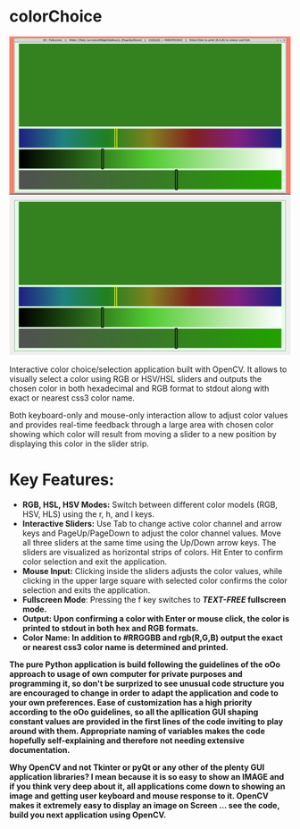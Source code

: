 # colorChoice

![colorChoice Windowed](colorChoiceWindowed.png "May the power of oOo be with you!")
![colorChoice Fullscreen](colorChoiceFullscreen.png "May the power of oOo be with you!")


Interactive color choice/selection application built with OpenCV. It allows to visually select a color using RGB or HSV/HSL sliders and outputs the chosen color in both hexadecimal and RGB format to stdout along with exact or nearest css3 color name. 

Both keyboard-only and mouse-only interaction allow to adjust color values and provides real-time feedback through a large area with chosen color showing which color will result from moving a slider to a new position by displaying this color in the slider strip.

# Key Features:
<ul><li><b>RGB, HSL, HSV Modes:</b> Switch between different color models (RGB, HSV, HLS) using the r, h, and l keys.
</li><li><b>	Interactive Sliders:</b> Use Tab to change active color channel and arrow keys and PageUp/PageDown to adjust the color channel values. Move all three sliders at the same time using the Up/Down arrow keys. The sliders are visualized as horizontal strips of colors. Hit Enter to confirm color selection and exit the application. 
</li><li><b>Mouse Input:</b> Clicking inside the sliders adjusts the color values, while clicking in the upper large square with selected color confirms the color selection and exits the application.
</li><li><b>Fullscreen Mode</b>: Pressing the f key switches to <b><i>TEXT-FREE</i><b> fullscreen mode.
</li><li><b>Output:</b> Upon confirming a color with Enter or mouse click, the color is printed to stdout in both hex and RGB formats.
</li><li><b>Color Name:</b> In addition to #RRGGBB and rgb(R,G,B) output the exact or nearest css3 color name is determined and printed.
</li></ul>

The pure Python application is build following the guidelines of the oOo approach to usage of own computer for private purposes and programming it, so don't be surprized to see unusual code structure you are encouraged to change in order to adapt the application and code to your own preferences. Ease of customization has a high priority according to the oOo guidelines, so all the apllication GUI shaping constant values are provided in the first lines of the code inviting to play around with them. Appropriate naming of variables makes the code hopefully self-explaining  and therefore not needing extensive documentation. 

Why OpenCV and not Tkinter or pyQt or any other of the plenty GUI application libraries? I mean because it is so easy to show an IMAGE and if you think very deep about it, all applications come down to showing an image and getting user keyboard and mouse response to it. OpenCV makes it extremely easy to display an image on Screen ... see the code, build you next application using OpenCV. 
